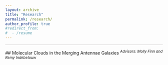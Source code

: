 ```yaml
---
layout: archive
title: "Research"
permalink: /research/
author_profile: true
#redirect_from:
#  - /resume
---
```



<hr style = 'background-color:#CCCAC9  ; border-width:0; color:#CCCAC9; height:1px; width:100%;' />
## Molecular Clouds in the Merging Antennae Galaxies
<sup> <i>Advisors:  Molly Finn and Remy Indebetouw </i> </sup> 


